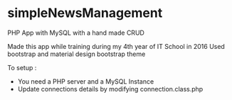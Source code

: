 # simpleNewsManagement
PHP App with MySQL with a hand made CRUD

Made this app while training during my 4th year of IT School in 2016
Used bootstrap and material design bootstrap theme

To setup : 
- You need a PHP server and a MySQL Instance
- Update connections details by modifying connection.class.php

